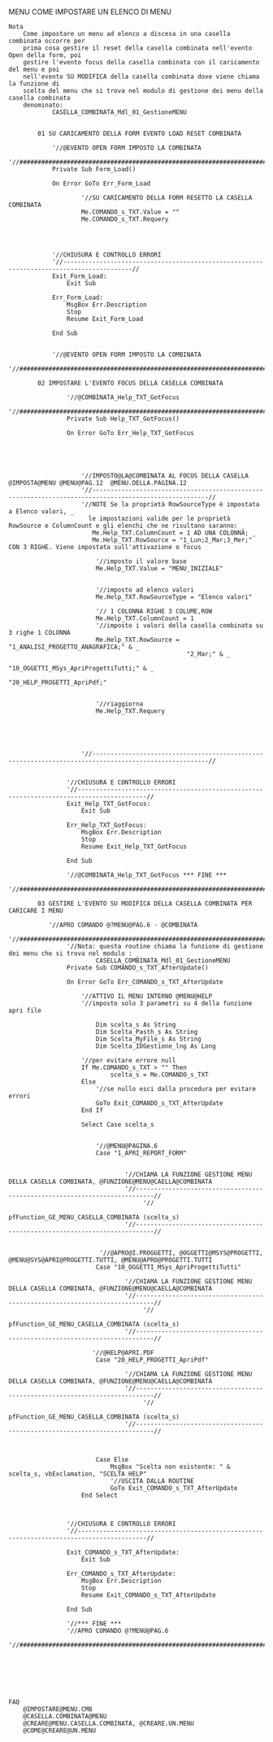 MENU COME IMPOSTARE UN ELENCO DI MENU
    
    Nota
        Come impostare un menu ad elenco a discesa in una casella combinata occorre per 
        prima cosa gestire il reset della casella combinata nell'evento Open della form, poi
        gestire l'evento focus della casella combinata con il caricamento del menu e poi
        nell'evento SU MODIFICA della casella combinata dove viene chiama la funzione di
        scelta del menu che si trova nel modulo di gestione dei menu della casella combinata
        denominato:
                CASELLA_COMBINATA_Mdl_01_GestioneMENU


            01 SU CARICAMENTO DELLA FORM EVENTO LOAD RESET COMBINATA

                '//@EVENTO OPEN FORM IMPOSTO LA COMBINATA
                '//##################################################################################################################//
                Private Sub Form_Load()

                On Error GoTo Err_Form_Load

                        '//SU CARICAMENTO DELLA FORM RESETTO LA CASELLA COMBINATA
                        Me.COMANDO_s_TXT.Value = ""
                        Me.COMANDO_s_TXT.Requery




                '//CHIUSURA E CONTROLLO ERRORI
                '//-----------------------------------------------------------------------------------------//
                Exit_Form_Load:
                    Exit Sub

                Err_Form_Load:
                    MsgBox Err.Description
                    Stop
                    Resume Exit_Form_Load

                End Sub


                '//@EVENTO OPEN FORM IMPOSTO LA COMBINATA
                '//##################################################################################################################//

            02 IMPOSTARE L'EVENTO FOCUS DELLA CASELLA COMBINATA

                    '//@COMBINATA_Help_TXT_GotFocus
                    '//##################################################################################################################//
                    Private Sub Help_TXT_GotFocus()

                    On Error GoTo Err_Help_TXT_GotFocus




                        
                        '//IMPOSTO@LA@COMBINATA AL FOCUS DELLA CASELLA @IMPOSTA@MENU @MENU@PAG.12  @MENU.DELLA.PAGINA.12
                        '//------------------------------------------------------------------------------------------------------//
                        '//NOTE Se la proprietà RowSourceType è impostata a Elenco valori, _
                          le impostazioni valide per le proprietà RowSource e ColumnCount e gli elenchi che ne risultano saranno: _
                           Me.Help_TXT.ColumnCount = 1 AD UNA COLONNA; _
                           Me.Help_TXT.RowSource = "1_Lun;2_Mar;3_Mer;"  CON 3 RIGHE. Viene impostata sull'attivazione o focus
                            
                            '//imposto il valore base
                            Me.Help_TXT.Value = "MENU_INIZIALE"
                            
                          
                            '//imposto ad elenco valori
                            Me.Help_TXT.RowSourceType = "Elenco valori"
                            
                            '// 1 COLONNA RIGHE 3 COLUME,ROW
                            Me.Help_TXT.ColumnCount = 1
                            '//imposto i valori della casella combinata su 3 righe 1 COLONNA
                            Me.Help_TXT.RowSource = "1_ANALISI_PROGETTO_ANAGRAFICA;" & _
                                                     "2_Mar;" & _
                                                     "10_OGGETTI_MSys_ApriProgettiTutti;" & _
                                                     "20_HELP_PROGETTI_ApriPdf;"
                            
                            
                            '//riaggiorna
                            Me.Help_TXT.Requery
                            
                            
                            
                            
                          
                        '//------------------------------------------------------------------------------------------------------//


                    '//CHIUSURA E CONTROLLO ERRORI
                    '//-----------------------------------------------------------------------------------------//
                    Exit_Help_TXT_GotFocus:
                        Exit Sub

                    Err_Help_TXT_GotFocus:
                        MsgBox Err.Description
                        Stop
                        Resume Exit_Help_TXT_GotFocus

                    End Sub

                    '//@COMBINATA_Help_TXT_GotFocus *** FINE ***
                    '//##################################################################################################################//

            03 GESTIRE L'EVENTO SU MODIFICA DELLA CASELLA COMBINATA PER CARICARE I MENU

               '//APRO COMANDO @?MENU@PAG.6 - @COMBINATA
                    '//##################################################################################################################//
                    '//Nota: questa routine chiama la funzione di gestione dei menu che si trova nel modulo : _
                            CASELLA_COMBINATA_Mdl_01_GestioneMENU
                    Private Sub COMANDO_s_TXT_AfterUpdate()

                    On Error GoTo Err_COMANDO_s_TXT_AfterUpdate

                        '//ATTIVO IL MENU INTERNO @MENU@HELP
                        '//imposto solo 3 parametri su 4 della funzione apri file
                       
                            Dim scelta_s As String
                            Dim Scelta_Pasth_s As String
                            Dim Scelta_MyFile_s As String
                            Dim Scelta_IDGestione_lng As Long

                        '//per evitare errore null
                        If Me.COMANDO_s_TXT > "" Then
                                scelta_s = Me.COMANDO_s_TXT
                        Else
                            '//se nullo esci dalla procedura per evitare errori
                            GoTo Exit_COMANDO_s_TXT_AfterUpdate
                        End If
                        
                        Select Case scelta_s
                            
                            
                            '//@MENU@PAGINA.6
                            Case "1_APRI_REPORT_FORM"
                            
                                    
                                    '//CHIAMA LA FUNZIONE GESTIONE MENU DELLA CASELLA COMBINATA, @FUNZIONE@MENU@CAELLA@COMBINATA
                                    '//---------------------------------------------------------------------------//
                                         '//
                                         pfFunction_GE_MENU_CASELLA_COMBINATA (scelta_s)
                                    '//---------------------------------------------------------------------------//
                                    
                                   
                             '//@APRO@I.PROGGETTI, @OGGETTI@MSYS@PROGETTI, @MENU@SYS@APRI@PROGETTI.TUTTI, @MENU@APRO@PROGETTI.TUTTI
                            Case "10_OGGETTI_MSys_ApriProgettiTutti"
                                    
                                    '//CHIAMA LA FUNZIONE GESTIONE MENU DELLA CASELLA COMBINATA, @FUNZIONE@MENU@CAELLA@COMBINATA
                                    '//---------------------------------------------------------------------------//
                                         '//
                                         pfFunction_GE_MENU_CASELLA_COMBINATA (scelta_s)
                                    '//---------------------------------------------------------------------------//
                                   
                           '//@HELP@APRI.PDF
                            Case "20_HELP_PROGETTI_ApriPdf"
                            
                                    '//CHIAMA LA FUNZIONE GESTIONE MENU DELLA CASELLA COMBINATA, @FUNZIONE@MENU@CAELLA@COMBINATA
                                    '//---------------------------------------------------------------------------//
                                         '//
                                         pfFunction_GE_MENU_CASELLA_COMBINATA (scelta_s)
                                    '//---------------------------------------------------------------------------//
                                
                          
                                
                            Case Else
                                MsgBox "Scelta non esistente: " & scelta_s, vbExclamation, "SCELTA HELP"
                                '//USCITA DALLA ROUTINE
                                GoTo Exit_COMANDO_s_TXT_AfterUpdate
                        End Select
                       


                    '//CHIUSURA E CONTROLLO ERRORI
                    '//-----------------------------------------------------------------------------------------//

                    Exit_COMANDO_s_TXT_AfterUpdate:
                        Exit Sub

                    Err_COMANDO_s_TXT_AfterUpdate:
                        MsgBox Err.Description
                        Stop
                        Resume Exit_COMANDO_s_TXT_AfterUpdate

                    End Sub

                    '//*** FINE ***
                    '//APRO COMANDO @?MENU@PAG.6
                    '//##################################################################################################################//







    FAQ
        @IMPOSTARE@MENU.CMB
        @CASELLA.COMBINATA@MENU
        @CREARE@MENU.CASELLA.COMBINATA, @CREARE.UN.MENU
        @COME@CREARE@UN.MENU

